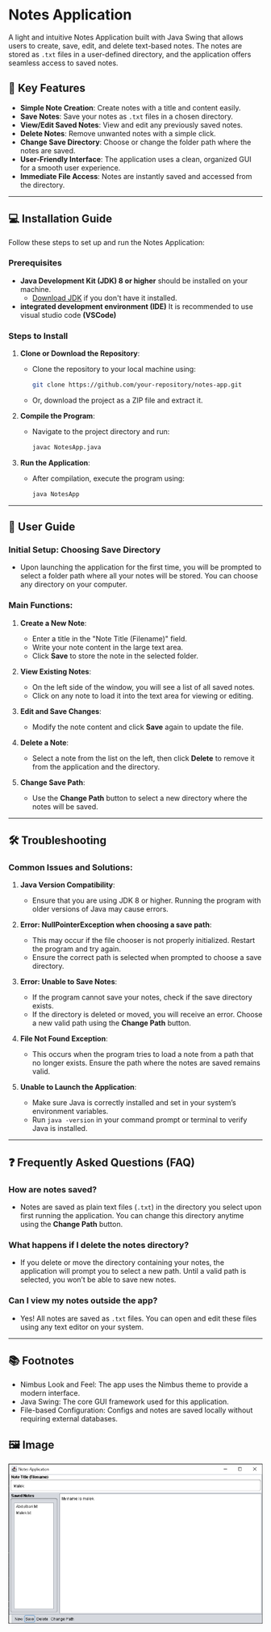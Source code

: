# Notes Application

A light and intuitive Notes Application built with Java Swing that allows users to create, save, edit, and delete text-based notes. The notes are stored as `.txt` files in a user-defined directory, and the application offers seamless access to saved notes.

## 🌟 Key Features

- **Simple Note Creation**: Create notes with a title and content easily.
- **Save Notes**: Save your notes as `.txt` files in a chosen directory.
- **View/Edit Saved Notes**: View and edit any previously saved notes.
- **Delete Notes**: Remove unwanted notes with a simple click.
- **Change Save Directory**: Choose or change the folder path where the notes are saved.
- **User-Friendly Interface**: The application uses a clean, organized GUI for a smooth user experience.
- **Immediate File Access**: Notes are instantly saved and accessed from the directory.

---

## 💻 Installation Guide

Follow these steps to set up and run the Notes Application:

### Prerequisites

- **Java Development Kit (JDK) 8 or higher** should be installed on your machine.
  - [Download JDK](https://www.oracle.com/java/technologies/javase-downloads.html) if you don't have it installed.
- **integrated development environment (IDE)** It is recommended to use visual studio code **(VSCode)**

### Steps to Install

1. **Clone or Download the Repository**:
   - Clone the repository to your local machine using:
     ```bash
     git clone https://github.com/your-repository/notes-app.git
     ```
   - Or, download the project as a ZIP file and extract it.

2. **Compile the Program**:
   - Navigate to the project directory and run:
     ```bash
     javac NotesApp.java
     ```

3. **Run the Application**:
   - After compilation, execute the program using:
     ```bash
     java NotesApp
     ```

---

## 📖 User Guide

### Initial Setup: Choosing Save Directory

- Upon launching the application for the first time, you will be prompted to select a folder path where all your notes will be stored. You can choose any directory on your computer.

### Main Functions:

1. **Create a New Note**:
   - Enter a title in the "Note Title (Filename)" field.
   - Write your note content in the large text area.
   - Click **Save** to store the note in the selected folder.

2. **View Existing Notes**:
   - On the left side of the window, you will see a list of all saved notes.
   - Click on any note to load it into the text area for viewing or editing.

3. **Edit and Save Changes**:
   - Modify the note content and click **Save** again to update the file.

4. **Delete a Note**:
   - Select a note from the list on the left, then click **Delete** to remove it from the application and the directory.

5. **Change Save Path**:
   - Use the **Change Path** button to select a new directory where the notes will be saved.

---

## 🛠️ Troubleshooting

### Common Issues and Solutions:

1. **Java Version Compatibility**:
   - Ensure that you are using JDK 8 or higher. Running the program with older versions of Java may cause errors.

2. **Error: NullPointerException when choosing a save path**:
   - This may occur if the file chooser is not properly initialized. Restart the program and try again.
   - Ensure the correct path is selected when prompted to choose a save directory.

3. **Error: Unable to Save Notes**:
   - If the program cannot save your notes, check if the save directory exists.
   - If the directory is deleted or moved, you will receive an error. Choose a new valid path using the **Change Path** button.

4. **File Not Found Exception**:
   - This occurs when the program tries to load a note from a path that no longer exists. Ensure the path where the notes are saved remains valid.

5. **Unable to Launch the Application**:
   - Make sure Java is correctly installed and set in your system’s environment variables.
   - Run `java -version` in your command prompt or terminal to verify Java is installed.

---

## ❓ Frequently Asked Questions (FAQ)

### How are notes saved?
- Notes are saved as plain text files (`.txt`) in the directory you select upon first running the application. You can change this directory anytime using the **Change Path** button.

### What happens if I delete the notes directory?
- If you delete or move the directory containing your notes, the application will prompt you to select a new path. Until a valid path is selected, you won’t be able to save new notes.

### Can I view my notes outside the app?
- Yes! All notes are saved as `.txt` files. You can open and edit these files using any text editor on your system.

---

## 📚 Footnotes
- Nimbus Look and Feel: The app uses the Nimbus theme to provide a modern interface.
- Java Swing: The core GUI framework used for this application.
- File-based Configuration: Configs and notes are saved locally without requiring external databases.

## 🖼️ Image
![alt text](image.png)

